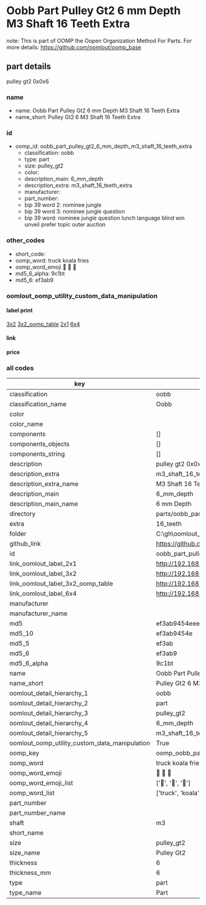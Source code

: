 # Oobb Part Pulley Gt2 6 mm Depth M3 Shaft 16 Teeth Extra  

note: This is part of OOMP the Oopen Organization Method For Parts. For more details: https://github.com/oomlout/oomp_base

##  part details
  



pulley gt2 0x0x6



### name
* name: Oobb Part Pulley Gt2 6 mm Depth M3 Shaft 16 Teeth Extra
* name_short: Pulley Gt2 6 M3 Shaft 16 Teeth Extra
### id
* oomp_id: oobb_part_pulley_gt2_6_mm_depth_m3_shaft_16_teeth_extra
  * classification: oobb
  * type: part
  * size: pulley_gt2
  * color: 
  * description_main: 6_mm_depth
  * description_extra: m3_shaft_16_teeth_extra
  * manufacturer: 
  * part_number: 
  * bip 39 word 2: nominee jungle
  * bip 39 word 3: nominee jungle question
  * bip 39 word: nominee jungle question lunch language blind win unveil prefer topic outer auction

### other_codes
* short_code: 
* oomp_word: truck koala fries
* oomp_word_emoji :truck: :koala: :fries:
* md5_6_alpha: 9c1bt
* md5_6: ef3ab9






### oomlout_oomp_utility_custom_data_manipulation
#### label print
[3x2](http://192.168.1.245:1112/?label=oomp%209c1bt)
[3x2_oomp_table](http://192.168.1.108:1112/?label=oomp%209c1bt)
[2x1](http://192.168.1.242:1112/?label=oomp%209c1bt)
[6x4](http://192.168.1.55:1112/?label=oomp%209c1bt)    

#### link

                              

#### price







### all codes 
| key | value |  
| --- | --- |  
| classification | oobb |  
| classification_name | Oobb |  
| color |  |  
| color_name |  |  
| components | [] |  
| components_objects | [] |  
| components_string | [] |  
| description | pulley gt2 0x0x6 |  
| description_extra | m3_shaft_16_teeth_extra |  
| description_extra_name | M3 Shaft 16 Teeth Extra |  
| description_main | 6_mm_depth |  
| description_main_name | 6 mm Depth |  
| directory | parts/oobb_part_pulley_gt2_6_mm_depth_m3_shaft_16_teeth_extra |  
| extra | 16_teeth |  
| folder | C:\gh\oomlout_oobb_version_4_generated_parts\things\oobb_part_pulley_gt2_6_mm_depth_m3_shaft_16_teeth_extra |  
| github_link | https://github.com/oomlout/oomlout_oomp_part_src/tree/main/parts/oobb_part_pulley_gt2_6_mm_depth_m3_shaft_16_teeth_extra |  
| id | oobb_part_pulley_gt2_6_mm_depth_m3_shaft_16_teeth_extra |  
| link_oomlout_label_2x1 | http://192.168.1.242:1112/?label=oomp%209c1bt |  
| link_oomlout_label_3x2 | http://192.168.1.245:1112/?label=oomp%209c1bt |  
| link_oomlout_label_3x2_oomp_table | http://192.168.1.108:1112/?label=oomp%209c1bt |  
| link_oomlout_label_6x4 | http://192.168.1.55:1112/?label=oomp%209c1bt |  
| manufacturer |  |  
| manufacturer_name |  |  
| md5 | ef3ab9454eee7f685f3e78535f1e44af |  
| md5_10 | ef3ab9454e |  
| md5_5 | ef3ab |  
| md5_6 | ef3ab9 |  
| md5_6_alpha | 9c1bt |  
| name | Oobb Part Pulley Gt2 6 mm Depth M3 Shaft 16 Teeth Extra |  
| name_short | Pulley Gt2 6 M3 Shaft 16 Teeth Extra |  
| oomlout_detail_hierarchy_1 | oobb |  
| oomlout_detail_hierarchy_2 | part |  
| oomlout_detail_hierarchy_3 | pulley_gt2 |  
| oomlout_detail_hierarchy_4 | 6_mm_depth |  
| oomlout_detail_hierarchy_5 | m3_shaft_16_teeth_extra |  
| oomlout_oomp_utility_custom_data_manipulation | True |  
| oomp_key | oomp_oobb_part_pulley_gt2_6_mm_depth_m3_shaft_16_teeth_extra |  
| oomp_word | truck koala fries |  
| oomp_word_emoji | :truck: :koala: :fries: |  
| oomp_word_emoji_list | [':truck:', ':koala:', ':fries:'] |  
| oomp_word_list | ['truck', 'koala', 'fries'] |  
| part_number |  |  
| part_number_name |  |  
| shaft | m3 |  
| short_name |  |  
| size | pulley_gt2 |  
| size_name | Pulley Gt2 |  
| thickness | 6 |  
| thickness_mm | 6 |  
| type | part |  
| type_name | Part |  
